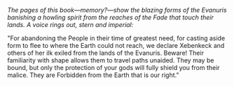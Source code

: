 <i> The pages of this book—memory?—show the blazing forms of the Evanuris banishing a howling spirit from the reaches of the Fade that touch their lands. A voice rings out, stern and imperial: </i>

"For abandoning the People in their time of greatest need, for casting aside form to flee to where the Earth could not reach, we declare Xebenkeck and others of her ilk exiled from the lands of the Evanuris. Beware! Their familiarity with shape allows them to travel paths unaided. They may be bound, but only the protection of your gods will fully shield you from their malice. They are Forbidden from the Earth that is our right."
